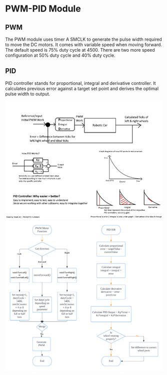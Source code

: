# PWM-PID Module

## PWM

The PWM module uses timer A SMCLK to generate the pulse width required to move the DC motors. It comes with variable speed when moving forward. The default speed is 75% duty cycle at 4500. There are two more speed configuration at 50% duty cycle and 40% duty cycle.

## PID
PID controller stands for proportional, integral and derivative controller. It calculates previous error against a target set point and derives the optimal pulse width to output.

![pid diagram](./assets/pid_diagram_ticks.png)
![flowchart](./assets/pwm_pid_flowchart.png)
